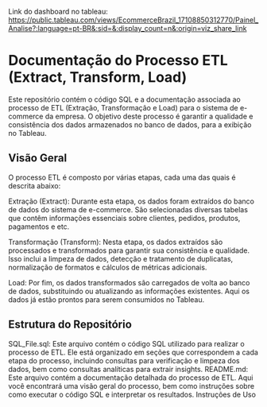 Link do dashboard no tableau:
https://public.tableau.com/views/EcommerceBrazil_17108850312770/Painel_Analise?:language=pt-BR&:sid=&:display_count=n&:origin=viz_share_link


# Documentação do Processo ETL (Extract, Transform, Load)

Este repositório contém o código SQL e a documentação associada ao processo de ETL (Extração, Transformação e Load) para o sistema de e-commerce da empresa. O objetivo deste processo é garantir a qualidade e consistência dos dados armazenados no banco de dados, para a exibição no Tableau.

## Visão Geral

O processo ETL é composto por várias etapas, cada uma das quais é descrita abaixo:

Extração (Extract): Durante esta etapa, os dados foram extraídos do banco de dados do sistema de e-commerce. São selecionadas diversas tabelas que contêm informações essenciais sobre clientes, pedidos, produtos, pagamentos e etc.

Transformação (Transform): Nesta etapa, os dados extraídos são processados e transformados para garantir sua consistência e qualidade. Isso inclui a limpeza de dados, detecção e tratamento de duplicatas, normalização de formatos e cálculos de métricas adicionais.

Load: Por fim, os dados transformados são carregados de volta ao banco de dados, substituindo ou atualizando as informações existentes. Aqui os dados já estão prontos para serem consumidos no Tableau.


## Estrutura do Repositório

SQL_File.sql: Este arquivo contém o código SQL utilizado para realizar o processo de ETL. Ele está organizado em seções que correspondem a cada etapa do processo, incluindo consultas para verificação e limpeza dos dados, bem como consultas analíticas para extrair insights.
README.md: Este arquivo contém a documentação detalhada do processo de ETL. Aqui você encontrará uma visão geral do processo, bem como instruções sobre como executar o código SQL e interpretar os resultados.
Instruções de Uso

